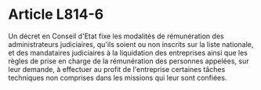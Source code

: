 # Article L814-6

Un décret en Conseil d'Etat fixe les modalités de rémunération des administrateurs judiciaires, qu'ils soient ou non inscrits sur la liste nationale, et des mandataires judiciaires à la liquidation des entreprises ainsi que les règles de prise en charge de la rémunération des personnes appelées, sur leur demande, à effectuer au profit de l'entreprise certaines tâches techniques non comprises dans les missions qui leur sont confiées.